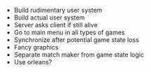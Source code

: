 
* Build rudimentary user system
* Build actual user system
* Server asks client if still alive
* Go to main menu in all types of games
* Synchronize after potential game state loss
* Fancy graphics
* Separate match maker from game state logic
* Use orleans?
